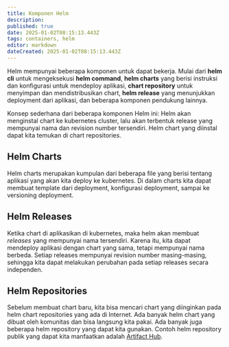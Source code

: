 ```yaml
---
title: Komponen Helm
description: 
published: true
date: 2025-01-02T08:15:13.443Z
tags: containers, helm
editor: markdown
dateCreated: 2025-01-02T08:15:13.443Z
---
```


Helm mempunyai beberapa komponen untuk dapat bekerja. Mulai dari **helm cli** untuk mengeksekusi **helm command**, **helm charts** yang berisi instruksi dan konfigurasi untuk mendeploy aplikasi, **chart repository** untuk menyimpan dan mendistribusikan chart, **helm release**  yang menunjukkan deployment dari aplikasi, dan beberapa komponen pendukung lainnya.

Konsep sederhana dari beberapa komponen Helm ini:
Helm akan menginstal chart ke kubernetes cluster, lalu akan terbentuk release yang mempunyai nama dan revision number tersendiri. Helm chart yang diinstal dapat kita temukan di chart repositories.

## Helm Charts
Helm charts merupakan kumpulan dari beberapa file yang berisi tentang aplikasi yang akan kita deploy ke kubernetes. Di dalam charts kita dapat membuat template dari deployment, konfigurasi deployment, sampai ke versioning deployment.

## Helm Releases
Ketika chart di aplikasikan di kubernetes, maka helm akan membuat *releases* yang mempunyai nama tersendiri. Karena itu, kita dapat mendeploy aplikasi dengan chart yang sama, tetapi mempunyai nama berbeda. Setiap releases mempunyai revision number masing-masing, sehingga kita dapat melakukan perubahan pada setiap releases secara independen.

## Helm Repositories
Sebelum membuat chart baru, kita bisa mencari chart yang diinginkan pada helm chart repositories yang ada di Internet. Ada banyak helm chart yang dibuat oleh komunitas dan bisa langsung kita pakai. Ada banyak juga beberapa helm repository yang dapat kita gunakan. Contoh helm repository publik yang dapat kita manfaatkan adalah [Artifact Hub](https://artifacthub.io/).